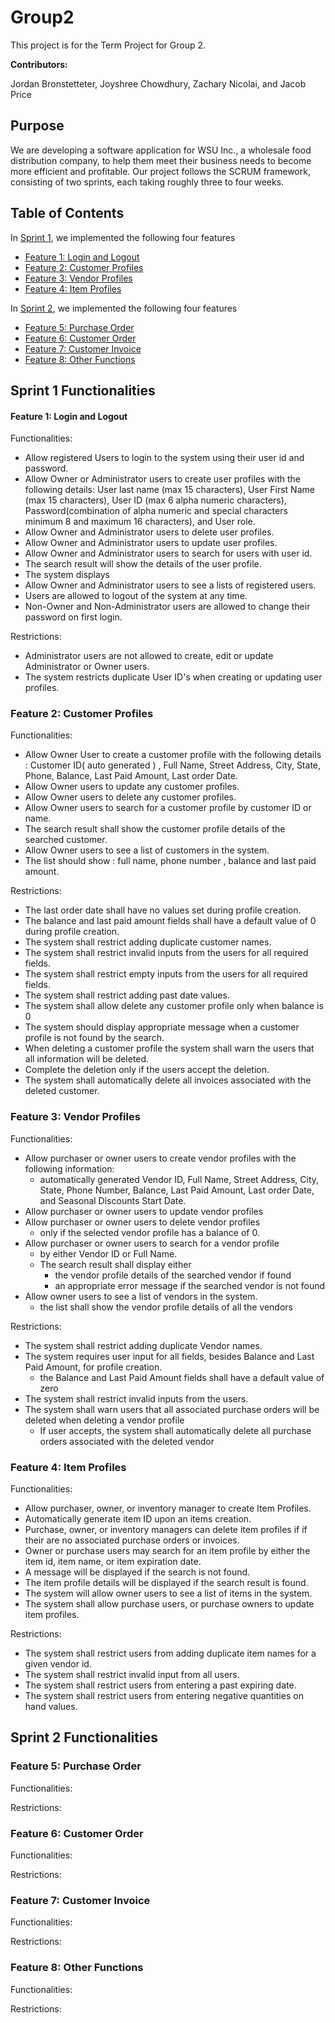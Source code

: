 # Group2

This project is for the Term Project for Group 2.

**Contributors:** 

Jordan Bronstetteter, Joyshree Chowdhury, Zachary Nicolai, and Jacob Price

## Purpose

We are developing a software application for WSU Inc., a wholesale food distribution company, to help them meet their business needs to become more efficient and profitable. Our project follows the SCRUM framework, consisting of two sprints, each taking roughly three to four weeks.

## Table of Contents

In [Sprint 1](https://git.wayne.edu/gt2533/group2/-/tree/master#sprint-1-functionalities), we implemented the following four features
- [Feature 1: Login and Logout](https://git.wayne.edu/gt2533/group2/-/edit/master/README.md#feature-1-login-and-logout)
- [Feature 2: Customer Profiles](https://git.wayne.edu/gt2533/group2/-/edit/master/README.md#feature-2-customer-profiles)
- [Feature 3: Vendor Profiles](https://git.wayne.edu/gt2533/group2/-/edit/master/README.md#feature-3-vendor-profiles)
- [Feature 4: Item Profiles](https://git.wayne.edu/gt2533/group2/-/edit/master/README.md#feature-4-item-profiles)

In [Sprint 2](https://git.wayne.edu/gt2533/group2/-/tree/master#sprint-2-functionalities), we implemented the following four features
- [Feature 5: Purchase Order](https://git.wayne.edu/gt2533/group2/-/edit/master/README.md#feature-5-purchase-order)
- [Feature 6: Customer Order](https://git.wayne.edu/gt2533/group2/-/edit/master/README.md#feature-6-customer-order)
- [Feature 7: Customer Invoice](https://git.wayne.edu/gt2533/group2/-/edit/master/README.md#feature-7-customer-invoice)
- [Feature 8: Other Functions](https://git.wayne.edu/gt2533/group2/-/edit/master/README.md#feature-8-other-functions)

## Sprint 1 Functionalities

#### Feature 1: Login and Logout

Functionalities:
- Allow registered Users to login to the system using their user id and password.
- Allow Owner or Administrator users to create user profiles with the following details: User last name (max 15 characters), User First Name (max 15 characters), User ID (max 6 alpha numeric characters), Password(combination of alpha numeric and special characters minimum 8 and maximum 16 characters), and User role.
- Allow Owner and Administrator users to delete user profiles.
- Allow Owner and Administrator users to update user profiles.
- Allow Owner and Administrator users to search for users with user id.
- The search result will show the details of the user profile. 
- The system displays 
- Allow Owner and Administrator users to see a lists of registered users.
- Users are allowed to logout of the system at any time.
- Non-Owner and Non-Administrator users are allowed to change their password on first login.

Restrictions:
- Administrator users are not allowed to create, edit or update Administrator or Owner users.
- The system restricts duplicate User ID's when creating or updating user profiles.


### Feature 2: Customer Profiles

Functionalities:
- Allow Owner User to create a customer profile with the following details : Customer ID( auto generated ) , Full Name, Street Address, City, State, Phone, Balance, Last Paid Amount, Last order Date.
- Allow Owner users to update any customer profiles.
- Allow Owner users to delete any customer profiles.
- Allow Owner users to search for a customer profile by customer ID or name.
- The search result shall show the customer profile details of the searched customer.
- Allow Owner users to see a list of customers in the system. 
- The list should show : full name, phone number , balance and last paid amount.
	     
Restrictions:
-  The last order date shall have no values set during profile creation.
-  The balance and last paid amount fields shall have a default value of
   0 during profile creation.
-  The system shall restrict adding duplicate customer names.
- The system shall restrict invalid inputs from the users for all required                                    
  fields.  
- The system shall restrict empty inputs from the users for all required                                    
                   fields. 
- The system shall restrict adding past date values.
- The system shall allow delete any customer profile only when balance is 0
- The system should display appropriate message when a customer profile is not found by the search. 
 - When deleting a customer profile the system shall warn the users that all information will be deleted.
-  Complete the deletion only if the users accept the deletion.
- The system shall automatically delete all invoices associated with the deleted customer. 


### Feature 3: Vendor Profiles

Functionalities:
- Allow purchaser or owner users to create vendor profiles with the following information:
   - automatically generated Vendor ID, Full Name, Street Address, City, State, Phone Number, Balance, Last Paid Amount, Last order Date, and Seasonal Discounts Start Date.
- Allow purchaser or owner users to update vendor profiles
- Allow purchaser or owner users to delete vendor profiles
   - only if the selected vendor profile has a balance of 0.
- Allow purchaser or owner users to search for a vendor profile
   - by either Vendor ID or Full Name.
   - The search result shall display either
      - the vendor profile details of the searched vendor if found
      - an appropriate error message if the searched vendor is not found
- Allow owner users to see a list of vendors in the system.
   - the list shall show the vendor profile details of all the vendors

Restrictions:
- The system shall restrict adding duplicate Vendor names.
- The system requires user input for all fields, besides Balance and Last Paid Amount, for profile creation.
   - the Balance and Last Paid Amount fields shall have a default value of zero
- The system shall restrict invalid inputs from the users.
- The system shall warn users that all associated purchase orders will be deleted when deleting a vendor profile
    - If user accepts, the system shall automatically delete all purchase orders associated with the deleted vendor


### Feature 4: Item Profiles

Functionalities:
- Allow purchaser, owner, or inventory manager to create Item Profiles.
- Automatically generate item ID upon an items creation.
- Purchase, owner, or inventory managers can delete item profiles if if their are no associated purchase 
  orders or invoices.
- Owner or purchase users may search for an item profile by either the item id, item name, or item 
 expiration date.
- A message will be displayed if the search is not found.
- The item profile details will be displayed if the search result is found.
- The system will allow owner users to see a list of items in the system.
- The system shall allow purchase users, or purchase owners to update item profiles.

Restrictions:
- The system shall restrict users from adding duplicate item names for a given vendor id.
- The system shall restrict invalid input from all users.
- The system shall restrict users from entering a past expiring date.
- The system shall restrict users from entering negative quantities on hand values.

## Sprint 2 Functionalities

### Feature 5: Purchase Order
Functionalities:

Restrictions:

### Feature 6: Customer Order
Functionalities:

Restrictions:

### Feature 7: Customer Invoice
Functionalities:

Restrictions:

### Feature 8: Other Functions
Functionalities:

Restrictions:
